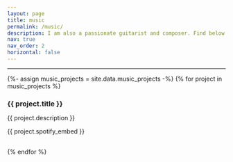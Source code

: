 ```yaml
---
layout: page
title: music
permalink: /music/
description: I am also a passionate guitarist and composer. Find below a list of musical projects that I have done over the years. I don't have many listeners. So you can make a difference :)
nav: true
nav_order: 2
horizontal: false
---
```


<style>
  /* Add margin between sections */
  .music-project {
    margin-bottom: 30px; /* Adjust the margin as needed */
  }

  /* Style section headers with a smaller font size and bold */
  .music-project h2 {
    font-size: 16px; /* Adjust the font size as needed */
    font-weight: bold;
  }
</style>

<hr> <!-- Add the horizontal line here -->

<!-- Display music projects -->
<div class="music-projects">
{%- assign music_projects = site.data.music_projects -%}
<!-- Loop through music projects -->
{% for project in music_projects %}
  <div class="music-project">
    <h2>{{ project.title }}</h2>
    <p>{{ project.description }}</p>
    <!-- Spotify HTML Embed Code -->
    <div class="spotify-embed">
      {{ project.spotify_embed }}
    </div>
  </div>
{% endfor %}
</div>
